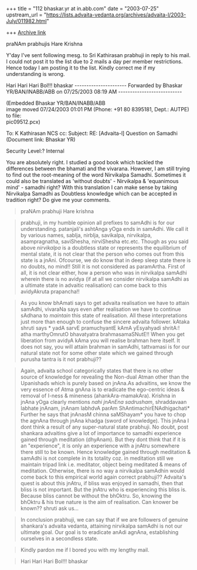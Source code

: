 +++
title = "112 bhaskar.yr at in.abb.com"
date = "2003-07-25"
upstream_url = "https://lists.advaita-vedanta.org/archives/advaita-l/2003-July/011982.html"

+++
[Archive link](https://lists.advaita-vedanta.org/archives/advaita-l/2003-July/011982.html)

praNAm prabhujis
Hare Krishna

Y'day I've sent following mesg. to Sri Kathirasan prabhuji in reply to his
mail.  I could not post it to the list due to 2 mails a day per member
restrictions.  Hence today I am posting it to the list.  Kindly correct me
if my understanding is wrong.

Hari Hari Hari Bol!!!
bhaskar
---------------------- Forwarded by Bhaskar YR/BAN/INABB/ABB on 07/25/2003
08:19 AM ---------------------------

 (Embedded     Bhaskar YR/BAN/INABB/ABB                                                              
 image moved   07/24/2003 01:01 PM (Phone: +91 80 8395181, Dept.: AUTPE)                             
 to file:                                                                                            
 pic09512.pcx)                                                                                       





To:    K Kathirasan NCS <kkathir at ncs.com.sg>
cc:
Subject:    RE: [Advaita-l] Question on Samadhi (Document link: Bhaskar YR)

Security Level:?              Internal

You are absolutely right. I studied a good book which tackled the
differences between the bhamati and the vivarana. However, I am still
trying
to find out the root-meaning of the word Nirvikalpa Samadhi. Sometimes it
could also be translated as 'without doubts' - Nirvikalpa & 'equanimous
mind' - samadhi right? With this translation I can make sense by taking
Nirvikalpa Samadhi as Doubtless knowledge which can be accepted in
tradition
right? Do give me your comments.

>  praNAm prabhuji
>  Hare krishna

>  prabhuji, in my humble opinion all prefixes to samAdhi is for our
understanding.  patanjali's ashtAnga yOga ends in samAdhi.  We call it by
various names, sabIja, nirbIja, savikalpa, nirvikalpa, asampragnatha,
saviShesha, nirviShesha etc.etc.  Though as you said above *nirvikalpa* is
a doubtless state or represents the equilibrium of mental state,  it is not
clear that the person who comes out from this state is a jnAni. Ofcourse,
we do know that in deep sleep state there is no doubts, no mind!!  Still it
is not considered as paramArtha.   First of all, it is not clear either,
how a person who was in nirvikalpa samAdhi wherein there is no avidya (if
at all we consider nirvikalpa samAdhi as a ultimate state in advaitic
realisation) can come back to this avidyAkruta prapancha!!

>  As you know bhAmati says to get advaita realisation we have to attain
samAdhi, vivaraNa says even after realisation we have to continue sAdhana
to *maintain* this state of realisation.  All these interpretations just
more than enough to confuse the sincere advaita follower.  kAtaka shruti
says * yadA sarvE pramuchyantE kAmA yEsyahyadi shritA:! atha marthyOmrutO
bhavatyatra brahmasamaSNutE!!  When you get liberation from avidyA kAma you
will realise brahman here itself.  It does not say, you will attain brahman
in samAdhi, tattvamasi is for our natural state not for some other state
which we gained through purusha tantra is it not prabhuji??

>  Again, advaita school categorically states that there is no other source
of knowledge for revealing the Non-dual Atman other than the Upanishads
which is purely based on jnAna.As advaitins, we know the very essence of
Atma
gnAna is to eradicate the ego-centric ideas & removal of I-ness & mineness
(ahankAra-mamakAra). Krishna in jnAna yOga clearly mentions *nahi jnAnEna
sadrusham*, shraddavaan labhate jnAnam, jnAnam labhdvA parAm
ShAntimachirENAdhigachati*  Further he says that jnAnasM chinna saMShayam*
you have to chop the agnAna through jnAna khadga (sword of knowledge).
This jnAna I dont think a result of any super-natural state prabhuji. No
doubt, post shankara advaitins give a lot of importance to samadhi
experience gained through meditation (dhyAnam).  But they dont think that
if it is an "experience",
it is only an experience with a jnAtru somewhere there still to be
known. Hence knowledge gained through meditation & samAdhi is not complete
in its
totality coz. in meditation still we maintain tripad link i.e. meditator,
object being meditated & means of meditation.  Otherwise, there is no way a
nirvikalpa samAdhin would come back to this empirical world again correct
prabhuji??   Advaita's quest is about this jnAtru, if bliss was enjoyed in
samadhi, then that bliss is not important.  But the jnAtru who is
experiencing this bliss is. Because bliss cannot be without the bhOktru.
So, knowing the bhOktru & his true nature is the aim of realisation.  Can
knower be known?? shruti ask us...

>  In conclusion prabhuji, we can say that if we are followers of genuine
shankara's advaita vedanta, attaining nirvikalpa samAdhi is not our
ultimate goal.  Our goal is to eradicate anAdi agnAna, establishing
ourselves in a secondless state.

>  Kindly pardon me if I bored you with my lengthy mail.

>  Hari Hari Hari Bol!!!
>  bhaskar


